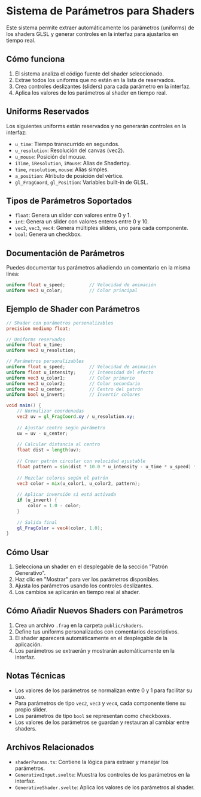 # Sistema de Parámetros para Shaders

Este sistema permite extraer automáticamente los parámetros (uniforms) de los shaders GLSL y generar controles en la interfaz para ajustarlos en tiempo real.

## Cómo funciona

1. El sistema analiza el código fuente del shader seleccionado.
2. Extrae todos los uniforms que no están en la lista de reservados.
3. Crea controles deslizantes (sliders) para cada parámetro en la interfaz.
4. Aplica los valores de los parámetros al shader en tiempo real.

## Uniforms Reservados

Los siguientes uniforms están reservados y no generarán controles en la interfaz:

- `u_time`: Tiempo transcurrido en segundos.
- `u_resolution`: Resolución del canvas (vec2).
- `u_mouse`: Posición del mouse.
- `iTime`, `iResolution`, `iMouse`: Alias de Shadertoy.
- `time`, `resolution`, `mouse`: Alias simples.
- `a_position`: Atributo de posición del vértice.
- `gl_FragCoord`, `gl_Position`: Variables built-in de GLSL.

## Tipos de Parámetros Soportados

- `float`: Genera un slider con valores entre 0 y 1.
- `int`: Genera un slider con valores enteros entre 0 y 10.
- `vec2`, `vec3`, `vec4`: Genera múltiples sliders, uno para cada componente.
- `bool`: Genera un checkbox.

## Documentación de Parámetros

Puedes documentar tus parámetros añadiendo un comentario en la misma línea:

```glsl
uniform float u_speed;         // Velocidad de animación
uniform vec3 u_color;          // Color principal
```

## Ejemplo de Shader con Parámetros

```glsl
// Shader con parámetros personalizables
precision mediump float;

// Uniforms reservados
uniform float u_time;
uniform vec2 u_resolution;

// Parámetros personalizables
uniform float u_speed;         // Velocidad de animación
uniform float u_intensity;     // Intensidad del efecto
uniform vec3 u_color1;         // Color primario
uniform vec3 u_color2;         // Color secundario
uniform vec2 u_center;         // Centro del patrón
uniform bool u_invert;         // Invertir colores

void main() {
    // Normalizar coordenadas
    vec2 uv = gl_FragCoord.xy / u_resolution.xy;
    
    // Ajustar centro según parámetro
    uv = uv - u_center;
    
    // Calcular distancia al centro
    float dist = length(uv);
    
    // Crear patrón circular con velocidad ajustable
    float pattern = sin(dist * 10.0 * u_intensity - u_time * u_speed) * 0.5 + 0.5;
    
    // Mezclar colores según el patrón
    vec3 color = mix(u_color1, u_color2, pattern);
    
    // Aplicar inversión si está activada
    if (u_invert) {
        color = 1.0 - color;
    }
    
    // Salida final
    gl_FragColor = vec4(color, 1.0);
}
```

## Cómo Usar

1. Selecciona un shader en el desplegable de la sección "Patrón Generativo".
2. Haz clic en "Mostrar" para ver los parámetros disponibles.
3. Ajusta los parámetros usando los controles deslizantes.
4. Los cambios se aplicarán en tiempo real al shader.

## Cómo Añadir Nuevos Shaders con Parámetros

1. Crea un archivo `.frag` en la carpeta `public/shaders`.
2. Define tus uniforms personalizados con comentarios descriptivos.
3. El shader aparecerá automáticamente en el desplegable de la aplicación.
4. Los parámetros se extraerán y mostrarán automáticamente en la interfaz.

## Notas Técnicas

- Los valores de los parámetros se normalizan entre 0 y 1 para facilitar su uso.
- Para parámetros de tipo `vec2`, `vec3` y `vec4`, cada componente tiene su propio slider.
- Los parámetros de tipo `bool` se representan como checkboxes.
- Los valores de los parámetros se guardan y restauran al cambiar entre shaders.

## Archivos Relacionados

- `shaderParams.ts`: Contiene la lógica para extraer y manejar los parámetros.
- `GenerativeInput.svelte`: Muestra los controles de los parámetros en la interfaz.
- `GenerativeShader.svelte`: Aplica los valores de los parámetros al shader.
